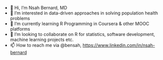 - 👋 Hi, I’m Nsah Bernard, MD
- 👀 I’m interested in data-driven approaches in solving population health problems
- 🌱 I’m currently learning R Programming in Coursera & other MOOC platforms
- 💞️ I’m looking to collaborate on R for statistics, software development, machine learning projects etc.
- 📫 How to reach me via @bensah, https://www.linkedin.com/in/nsah-bernard

<!---
bensah/bensah is a ✨ special ✨ repository because its `README.md` (this file) appears on your GitHub profile.
You can click the Preview link to take a look at your changes.
--->
